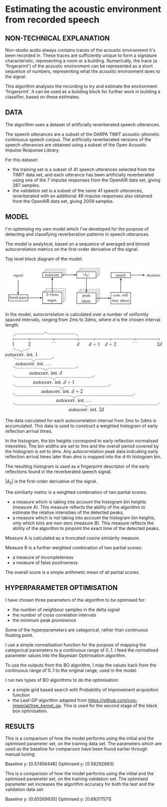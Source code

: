 # Estimating the acoustic environment from recorded speech

## NON-TECHNICAL EXPLANATION

Non-studio audio always contains traces of the acoustic environment it's been recorded in. These traces are sufficiently unique to form a signature characteristic, representing a room or a building. Numerically, the trace (a 'fingerprint') of the acoustic environment can be represented as a short sequence of numbers, representing what the acoustic environment does to the signal.

This algorithm analyses the recording to try and estimate the environment 'fingerprint'. It can be used as a building block for further work in building a classifier, based on these estimates.

## DATA

The algorithm uses a dataset of artificially reverberated speech utterances.

The speech utterances are a subset of the DARPA TIMIT acoustic-phonetic continuous speech corpus.
The artificially reverberated versions of the speech utterances are obtained using a subset of the Open Acoustic Impulse Response Library.

For this dataset:
- the training set is a subset of 41 speech utterances selected from the TIMIT data set, and each utterance has been artificially reverberated using one of the 7 impulse responses from the OpenAIR data set, giving 287 samples.
- the validation set is a subset of the same 41 speech utterances, reverberated with an additional 49 impulse responses also obtained from the OpenAIR data set, giving 2009 samples.

## MODEL 

I'm optimising my own model which I’ve developed for the purpose of detecting and classifying reverberation patterns in speech utterances.

The model is analytical, based on a sequence of averaged and binned autocorrelation metrics on the first-order derivative of the signal.

Top level block diagram of the model:

![Screenshot](model_diagram.png)

In the model, autocorrelation is calculated
over a number of uniformly spaced intervals, ranging from 2ms to 2$d$ms, where $d$ is the chosen interval length.

![Screenshot](autocorr_ints.png)

The data calculated for each autocorrelation interval from 2ms to 2$d$ms is accumulated. This
data is used to construct a weighted histogram of early reflection arrival times.

In the histogram, the bin heights correspond to early reflection normalised intensities. The
bin widths are set to 1ms and the overall period covered by the histogram is set to $d$ms. Any
autocorrelation peak data indicating early reflection arrival times later than $d$ms is mapped
into the $d$-th histogram bin.

The resulting histogram is used as a fingerprint descriptor of the early reflections found in
the reverberated speech signal.

$|\Delta_2|$ is the first-order derivative of the signal.

The similiarty metric is a weighted combination of two
partial scores:
- a measure which is taking into account the histogram bin heights (measure A). This measure reflects the ability of the
algorithm to estimate the relative intensities of the detected peaks,
- a measure which is not taking into account the histogram bin heights, only which bins
are non-zero (measure B). This measure reflects the ability of the algorithm to pinpoint
the exact time of the detected peaks.

Measure A is calculated as a truncated cosine similarity measure.

Measure B is a further weighted combination of two partial scores:
- a measure of incompleteness
- a measure of false positiveness

The overall score is a simple arithmetic mean of all partial scores.

## HYPERPARAMETER OPTIMISATION

I have chosen three parameters of the algorithm to be optimised for:
- the number of neighbour samples in the delta signal
- the number of cross correlation intervals
- the minimum peak prominence

Some of the hyperparameters are categorical, rather than continuous floating point.

I use a simple normalisation function for the purpose of mapping the categorical parameters to a continuous range of 0..1. I feed the normalised parameter values into the Bayesian Optimisation algorithm.

To use the outputs from the BO algorithm, I map the values back from the continuous range of 0..1 to the original range, used in the model.

I run two types of BO algorithms to do the optimisation:
- a simple grid based search with Probability of Improvement acquisition function
- the Leaf-GP algorithm adapted from https://github.com/cog-imperial/tree_kernel_gp. This is used for the second stage of the black box optimisation.

## RESULTS

This is a comparison of how the model performs using the initial and the optimised parameter set, on the training data set. The parameters which are used as the baseline for comparison have been found earlier through manual tuning:

Baseline y:  [0.57456446]
Optimised y:  [0.58292683]

This is a comparison of how the model performs using the initial and the optimised parameter set, on the training validation set. The optimised parameter set increases the algorithm accuracy for both the test and the validation data set:

Baseline y:  [0.65569935]
Optimised y:  [0.68317571]

